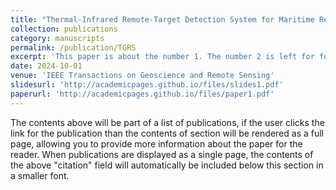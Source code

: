```yaml
---
title: "Thermal-Infrared Remote-Target Detection System for Maritime Rescue Using  3-D Game-Based Data Augmentation With GAN"
collection: publications
category: manuscripts
permalink: /publication/TGRS
excerpt: 'This paper is about the number 1. The number 2 is left for future work.'
date: 2024-10-01
venue: 'IEEE Transactions on Geoscience and Remote Sensing'
slidesurl: 'http://academicpages.github.io/files/slides1.pdf'
paperurl: 'http://academicpages.github.io/files/paper1.pdf'
---
```


The contents above will be part of a list of publications, if the user clicks the link for the publication than the contents of section will be rendered as a full page, allowing you to provide more information about the paper for the reader. When publications are displayed as a single page, the contents of the above "citation" field will automatically be included below this section in a smaller font.